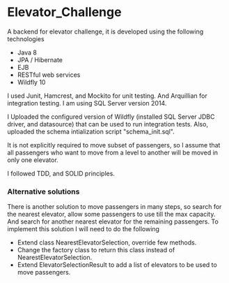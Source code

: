 # Elevator_Challenge

A backend for elevator challenge, it is developed using the following technologies

- Java 8
- JPA / Hibernate
- EJB
- RESTful web services
- Wildfly 10
 
I used Junit, Hamcrest, and Mockito for unit testing. And Arquillian for integration testing.
I am using SQL Server version 2014.

I Uploaded the configured version of Wildfly (installed SQL Server JDBC driver, and datasource) that can be used to run integration tests. Also, uploaded the schema intialization script "schema_init.sql".

It is not explicitly required to move subset of passengers, so I assume that all passengers who want to move from a level to another will be moved in only one elevator.

I followed TDD, and SOLID principles.

### Alternative solutions

There is another solution to move passengers in many steps, so search for the nearest elevator, allow some passengers to use till the max capacity. And search for another nearest elevator for the remaining passengers.
To implement this solution I will need to do the following 

- Extend class NearestElevatorSelection, override few methods. 
- Change the factory class to return this class instead of NearestElevatorSelection.
- Extend ElevatorSelectionResult to add a list of elevators to be used to move passengers.






